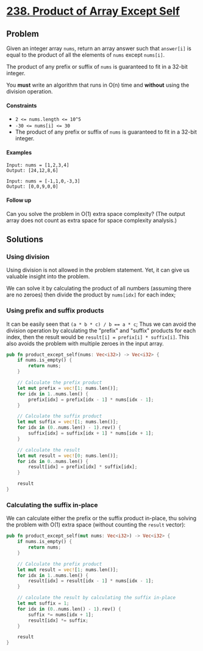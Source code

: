# [238. Product of Array Except Self](https://leetcode.com/problems/product-of-array-except-self/)

## Problem

Given an integer array `nums`, return an array answer such that `answer[i]` is
equal to the product of all the elements of `nums` except `nums[i]`.

The product of any prefix or suffix of `nums` is guaranteed to fit in a 32-bit
integer.

You **must** write an algorithm that runs in O(n) time and **without** using the
division operation.

#### Constraints

* `2 <= nums.length <= 10^5`
* `-30 <= nums[i] <= 30`
* The product of any prefix or suffix of `nums` is guaranteed to fit in a 32-bit
  integer.

#### Examples

```text
Input: nums = [1,2,3,4]
Output: [24,12,8,6]
```

```text
Input: nums = [-1,1,0,-3,3]
Output: [0,0,9,0,0]
```

#### Follow up

Can you solve the problem in O(1) extra space complexity? (The output array does
not count as extra space for space complexity analysis.)

## Solutions

### Using division

Using division is not allowed in the problem statement. Yet, it can give us
valuable insight into the problem.

We can solve it by calculating the product of all numbers (assuming there are no
zeroes) then divide the product by `nums[idx]` for each index;

### Using prefix and suffix products

It can be easily seen that `(a * b * c) / b == a * c`; Thus we can avoid the
division operation by calculating the "prefix" and "suffix" products for each
index, then the result would be `result[i] = prefix[i] * suffix[i]`. This also
avoids the problem with multiple zeroes in the input array.

```rust
pub fn product_except_self(nums: Vec<i32>) -> Vec<i32> {
    if nums.is_empty() {
        return nums;
    }

    // Calculate the prefix product
    let mut prefix = vec![1; nums.len()];
    for idx in 1..nums.len() {
        prefix[idx] = prefix[idx - 1] * nums[idx - 1];
    }

    // Calculate the suffix product
    let mut suffix = vec![1; nums.len()];
    for idx in (0..nums.len() - 1).rev() {
        suffix[idx] = suffix[idx + 1] * nums[idx + 1];
    }

    // calculate the result
    let mut result = vec![0; nums.len()];
    for idx in 0..nums.len() {
        result[idx] = prefix[idx] * suffix[idx];
    }

    result
}
```

### Calculating the suffix in-place

We can calculate either the prefix or the suffix product in-place, thu solving
the problem with O(1) extra space (without counting the `result` vector):

```rust
pub fn product_except_self(mut nums: Vec<i32>) -> Vec<i32> {
    if nums.is_empty() {
        return nums;
    }

    // Calculate the prefix product
    let mut result = vec![1; nums.len()];
    for idx in 1..nums.len() {
        result[idx] = result[idx - 1] * nums[idx - 1];
    }

    // calculate the result by calculating the suffix in-place
    let mut suffix = 1;
    for idx in (0..nums.len() - 1).rev() {
        suffix *= nums[idx + 1];
        result[idx] *= suffix;
    }

    result
}
```